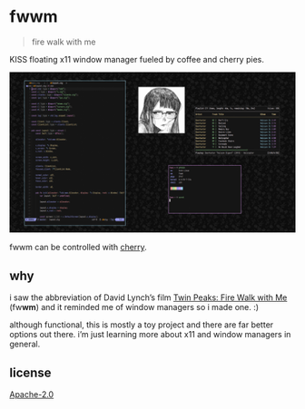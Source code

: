 # fwwm

> fire walk with me

KISS floating x11 window manager fueled by coffee and cherry pies.

![scrot](./dots/scrot.png)

fwwm can be controlled with [cherry](cherry).

## why

i saw the abbreviation of David Lynch’s film [Twin Peaks: Fire Walk with
Me](https://letterboxd.com/film/twin-peaks-fire-walk-with-me) (fw**wm**) and it reminded me of window managers so i made
one. :)

although functional, this is mostly a toy project and there are far better options out there. i’m just learning more
about x11 and window managers in general.

## license

[Apache-2.0](LICENSE)
